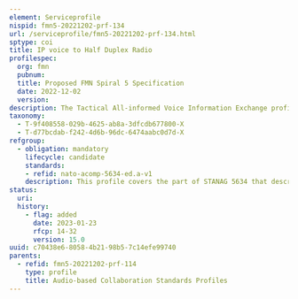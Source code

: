 ```yaml
---
element: Serviceprofile
nispid: fmn5-20221202-prf-134
url: /serviceprofile/fmn5-20221202-prf-134.html
sptype: coi
title: IP voice to Half Duplex Radio
profilespec:
  org: fmn
  pubnum: 
  title: Proposed FMN Spiral 5 Specification
  date: 2022-12-02
  version: 
description: The Tactical All-informed Voice Information Exchange profile, provides standards in order to establish all-informed voice communications between tactical units (TACCIS) that are interconnected via coalition waveforms.
taxonomy:
  - T-9f408558-029b-4625-ab8a-3dfcdb677800-X
  - T-d77bcdab-f242-4d6b-96dc-6474aabc0d7d-X
refgroup:
  - obligation: mandatory
    lifecycle: candidate
    standards: 
    - refid: nato-acomp-5634-ed.a-v1
    description: This profile covers the part of STANAG 5634 that describes the voice client interface (MELPe/RTP/UDP/IP) as well as the access to a radio device.
status:
  uri: 
  history: 
    - flag: added
      date: 2023-01-23
      rfcp: 14-32
      version: 15.0
uuid: c70438e6-8058-4b21-98b5-7c14efe99740
parents:
  - refid: fmn5-20221202-prf-114
    type: profile
    title: Audio-based Collaboration Standards Profiles
---
```


